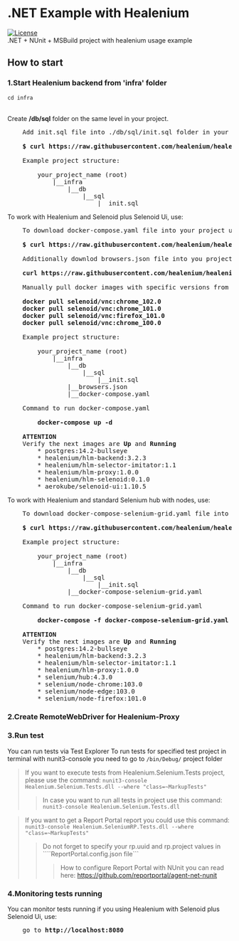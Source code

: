 # .NET Example with Healenium
[![License](https://img.shields.io/badge/License-Apache_2.0-blue.svg)](https://opensource.org/licenses/Apache-2.0)<br/>
.NET + NUnit + MSBuild project with healenium usage example 

## How to start
### 1.Start Healenium backend from 'infra' folder
```cd infra```<br/><br/>

Create <b>/db/sql</b> folder on the same level in your project.
<pre>
    Add init.sql file into ./db/sql/init.sql folder in your project via command:

    <b>$ curl https://raw.githubusercontent.com/healenium/healenium/master/db/sql/init.sql -o init.sql</b>

    Example project structure:

        your_project_name (root)
            |__infra
                |__db
                    |__sql
                        |__init.sql
</pre>

To work with Healenium and Selenoid plus Selenoid Ui, use:

<pre>
    To download docker-compose.yaml file into your project use this command:

    <b>$ curl https://raw.githubusercontent.com/healenium/healenium-example-dotnet/master/infra/docker-compose.yaml -o docker-compose.yaml</b>

    Additionally downlod browsers.json file into you project use this command:

    <b>curl https://raw.githubusercontent.com/healenium/healenium-example-python/master/infra/browsers.json -o browsers.json</b>

    Manually pull docker images with specific versions from browsers.json:

    <b>docker pull selenoid/vnc:chrome_102.0</b>
    <b>docker pull selenoid/vnc:chrome_101.0</b>
    <b>docker pull selenoid/vnc:firefox_101.0</b>
    <b>docker pull selenoid/vnc:chrome_100.0</b>

    Example project structure:

        your_project_name (root)
            |__infra
                |__db
                    |__sql
                        |__init.sql
                |__browsers.json
                |__docker-compose.yaml

    Command to run docker-compose.yaml

        <b>docker-compose up -d</b>

    <b>ATTENTION</b>
    Verify the next images are <b>Up</b> and <b>Running</b>
        * postgres:14.2-bullseye
        * healenium/hlm-backend:3.2.3
        * healenium/hlm-selector-imitator:1.1
        * healenium/hlm-proxy:1.0.0
        * healenium/hlm-selenoid:0.1.0
        * aerokube/selenoid-ui:1.10.5
</pre>

To work with Healenium and standard Selenium hub with nodes, use:

<pre>
    To download docker-compose-selenium-grid.yaml file into your project use this command:

    <b>$ curl https://raw.githubusercontent.com/healenium/healenium-example-dotnet/master/infra/docker-compose-selenium-grid.yaml -o docker-compose-selenium-grid.yaml</b>

    Example project structure:

        your_project_name (root)
            |__infra
                |__db
                    |__sql
                        |__init.sql
                |__docker-compose-selenium-grid.yaml

    Command to run docker-compose-selenium-grid.yaml

        <b>docker-compose -f docker-compose-selenium-grid.yaml up -d</b>

    <b>ATTENTION</b>
    Verify the next images are <b>Up</b> and <b>Running</b>
        * postgres:14.2-bullseye
        * healenium/hlm-backend:3.2.3
        * healenium/hlm-selector-imitator:1.1
        * healenium/hlm-proxy:1.0.0
        * selenium/hub:4.3.0
        * selenium/node-chrome:103.0
        * selenium/node-edge:103.0
        * selenium/node-firefox:101.0
</pre>

### 2.Create RemoteWebDriver for Healenium-Proxy

### 3.Run test
You can run tests via Test Explorer
To run tests for specified test project in terminal with nunit3-console you need to go to ```/bin/Debug/``` project folder

> If you want to execute tests from Healenium.Selenium.Tests project, please use the command: 
```nunit3-console Healenium.Selenium.Tests.dll --where "class=~MarkupTests" ```
>> In case you want to run all tests in project use this command:
```nunit3-console Healenium.Selenium.Tests.dll```

>  If you want to get a Report Portal report you could use this command:
```nunit3-console Healenium.SeleniumRP.Tests.dll --where "class=~MarkupTests" ```
>>Do not forget to specify your rp.uuid and rp.project values in ````ReportPortal.config.json file```
>>>How to configure Report Portal with NUnit you can read here: https://github.com/reportportal/agent-net-nunit


### 4.Monitoring tests running
You can monitor tests running if you using Healenium with Selenoid plus Selenoid Ui, use:
<pre>
    go to <b>http://localhost:8080</b>
</pre>
